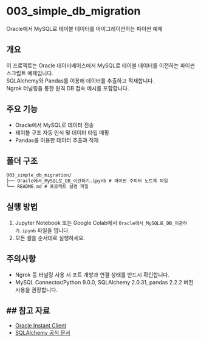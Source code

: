 # 003_simple_db_migration

Oracle에서 MySQL로 테이블 데이터를 마이그레이션하는 파이썬 예제

## 개요

이 프로젝트는 Oracle 데이터베이스에서 MySQL로 테이블 데이터를 이전하는 파이썬 스크립트 예제입니다.  
SQLAlchemy와 Pandas를 이용해 데이터를 추출하고 적재합니다.  
Ngrok 터널링을 통한 원격 DB 접속 예시를 포함합니다.

## 주요 기능

- Oracle에서 MySQL로 데이터 전송
- 테이블 구조 자동 인식 및 데이터 타입 매핑
- Pandas를 이용한 데이터 추출과 적재

## 폴더 구조

```txt
003_simple_db_migration/
├── Oracle에서_MySQL로_DB_이관하기.ipynb # 파이썬 주피터 노트북 파일
└── README.md # 프로젝트 설명 파일
```

## 실행 방법

1. Jupyter Notebook 또는 Google Colab에서 `Oracle에서_MySQL로_DB_이관하기.ipynb` 파일을 엽니다.
2. 모든 셀을 순서대로 실행하세요.

## 주의사항

- Ngrok 등 터널링 사용 시 포트 개방과 연결 상태를 반드시 확인합니다.
- MySQL Connector/Python 9.0.0, SQLAlchemy 2.0.31, pandas 2.2.2 버전 사용을 권장합니다.

## ## 참고 자료

- [Oracle Instant Client](https://www.oracle.com/database/technologies/instant-client.html)
- [SQLAlchemy 공식 문서](https://www.sqlalchemy.org/)

